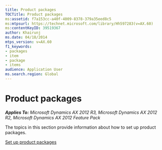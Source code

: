 ```yaml
---
title: Product packages
TOCTitle: Product packages
ms:assetid: f7a153cc-a40f-4009-8378-379a35eed8c5
ms:mtpsurl: https://technet.microsoft.com/library/Hh597283(v=AX.60)
ms:contentKeyID: 39519367
author: Khairunj
ms.date: 04/18/2014
mtps_version: v=AX.60
f1_keywords:
- packages
- item
- package
- items
audience: Application User
ms.search.region: Global
---
```


# Product packages 


_**Applies To:** Microsoft Dynamics AX 2012 R3, Microsoft Dynamics AX 2012 R2, Microsoft Dynamics AX 2012 Feature Pack_

The topics in this section provide information about how to set up product packages.

[Set up product packages](set-up-product-packages.md)

  



